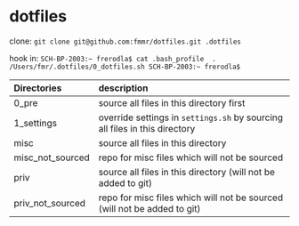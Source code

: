 dotfiles
========

clone:
`git clone git@github.com:fmmr/dotfiles.git .dotfiles`

hook in:
`
SCH-BP-2003:~ frerodla$ cat .bash_profile 
. /Users/fmr/.dotfiles/0_dotfiles.sh
SCH-BP-2003:~ frerodla$ 
`

| Directories | description |
|:-----------|:------------|
| 0_pre            |  source all files in this directory first   |
| 1_settings       |  override settings in `settings.sh` by sourcing all files in this directory  |
| misc             |  source all files in this directory   |
| misc_not_sourced |  repo for misc files which will not be sourced |
| priv             |  source all files in this directory (will not be added to git) |
| priv_not_sourced |  repo for misc files which will not be sourced (will not be added to git) |
